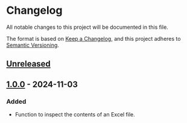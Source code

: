 # Changelog
All notable changes to this project will be documented in this file.

The format is based on [Keep a Changelog](https://keepachangelog.com/en/1.0.0/),
and this project adheres to [Semantic Versioning](https://semver.org/spec/v2.0.0.html).

## [Unreleased]

## [1.0.0] - 2024-11-03

### Added
- Function to inspect the contents of an Excel file.

[Unreleased]: https://github.com/overdrive1708/ExcelFileInspector
[1.0.0]: https://github.com/overdrive1708/ExcelFileInspector/releases/tag/v1.0.0
